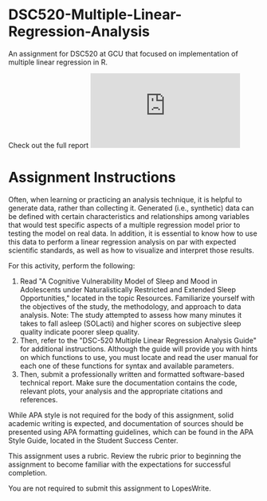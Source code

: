# DSC520-Multiple-Linear-Regression-Analysis
 An assignment for DSC520 at GCU that focused on implementation of multiple linear regression in R.

 Check out the full report ![here.](https://github.com/jhould007/DSC520-Multiple-Linear-Regression-Analysis/blob/main/Multiple%20Linear%20Regression%20Analysis%20Technical%20Report.pdf)

# Assignment Instructions
Often, when learning or practicing an analysis technique, it is helpful to generate data, rather than collecting it. Generated (i.e., synthetic) data can be defined with certain characteristics and relationships among variables that would test specific aspects of a multiple regression model prior to testing the model on real data. In addition, it is essential to know how to use this data to perform a linear regression analysis on par with expected scientific standards, as well as how to visualize and interpret those results.

For this activity, perform the following:

1. Read "A Cognitive Vulnerability Model of Sleep and Mood in Adolescents under Naturalistically Restricted and Extended Sleep Opportunities," located in the topic Resources.
Familiarize yourself with the objectives of the study, the methodology, and approach to data analysis. Note: The study attempted to assess how many minutes it takes to fall asleep (SOLacti) and higher scores on subjective sleep quality indicate poorer sleep quality.
2. Then, refer to the "DSC-520 Multiple Linear Regression Analysis Guide" for additional instructions. Although the guide will provide you with hints on which functions to use, you must locate and read the user manual for each one of these functions for syntax and available parameters.
3. Then, submit a professionally written and formatted software-based technical report. Make sure the documentation contains the code, relevant plots, your analysis and the appropriate citations and references.

While APA style is not required for the body of this assignment, solid academic writing is expected, and documentation of sources should be presented using APA formatting guidelines, which can be found in the APA Style Guide, located in the Student Success Center.

This assignment uses a rubric. Review the rubric prior to beginning the assignment to become familiar with the expectations for successful completion.

You are not required to submit this assignment to LopesWrite. 
